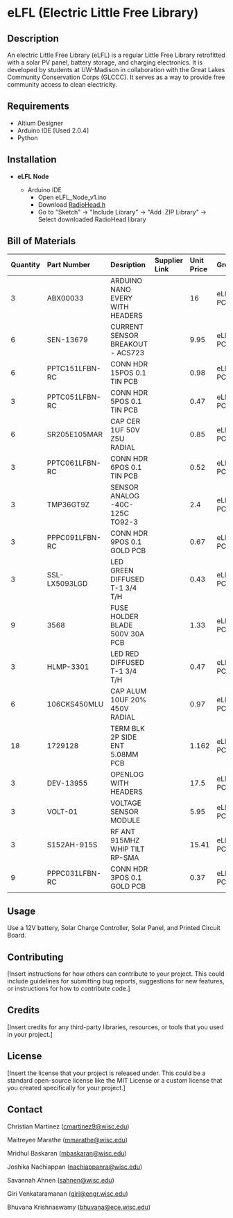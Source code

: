 # eLFL (Electric Little Free Library)

## Description

An electric Little Free Library (eLFL) is a regular Little Free Library retrofitted with a solar PV panel, battery storage, and charging electronics. It is developed by students at UW-Madison in collaboration with the Great Lakes Community Conservation Corps (GLCCC). It serves as a way to provide free community access to clean electricity. 

## Requirements

- Altium Designer 
- Arduino IDE [Used 2.0.4]
- Python

## Installation

* **eLFL Node** 
    
    * Arduino IDE
        * Open eLFL_Node_v1.ino
        * Download [RadioHead.h](http://www.airspayce.com/mikem/arduino/RadioHead/RadioHead-1.122.zip)
        * Go to "Sketch" -> "Include Library" -> "Add .ZIP Library" -> Select downloaded RadioHead library
        




## Bill of Materials

|Quantity|Part Number|Desription|Supplier Link|Unit Price|Group|
|:----|:----|:----|:----|:----|:----|
|3|ABX00033|ARDUINO NANO EVERY WITH HEADERS| |16|eLFL PCB|
|6|SEN-13679|CURRENT SENSOR BREAKOUT - ACS723| |9.95|eLFL PCB|
|6|PPTC151LFBN-RC|CONN HDR 15POS 0.1 TIN PCB| |0.98|eLFL PCB|
|3|PPTC051LFBN-RC|CONN HDR 5POS 0.1 TIN PCB| |0.47|eLFL PCB|
|6|SR205E105MAR|CAP CER 1UF 50V Z5U RADIAL| |0.85|eLFL PCB|
|3|PPTC061LFBN-RC|CONN HDR 6POS 0.1 TIN PCB| |0.52|eLFL PCB|
|3|TMP36GT9Z|SENSOR ANALOG -40C-125C TO92-3| |2.4|eLFL PCB|
|3|PPPC091LFBN-RC|CONN HDR 9POS 0.1 GOLD PCB| |0.67|eLFL PCB|
|3|SSL-LX5093LGD|LED GREEN DIFFUSED T-1 3/4 T/H| |0.43|eLFL PCB|
|9|3568|FUSE HOLDER BLADE 500V 30A PCB| |1.33|eLFL PCB|
|3|HLMP-3301|LED RED DIFFUSED T-1 3/4 T/H| |0.47|eLFL PCB|
|6|106CKS450MLU|CAP ALUM 10UF 20% 450V RADIAL| |0.97|eLFL PCB|
|18|1729128|TERM BLK 2P SIDE ENT 5.08MM PCB| |1.162|eLFL PCB|
|3|DEV-13955|OPENLOG WITH HEADERS| |17.5|eLFL PCB|
|3|VOLT-01|VOLTAGE SENSOR MODULE| |5.95|eLFL PCB|
|3|S152AH-915S|RF ANT 915MHZ WHIP TILT RP-SMA| |15.41|eLFL PCB|
|9|PPPC031LFBN-RC|CONN HDR 3POS 0.1 GOLD PCB| |0.37|eLFL PCB|

## Usage

Use a 12V battery, Solar Charge Controller, Solar Panel, and Printed Circuit Board.

## Contributing

[Insert instructions for how others can contribute to your project. This could include guidelines for submitting bug reports, suggestions for new features, or instructions for how to contribute code.]

## Credits

[Insert credits for any third-party libraries, resources, or tools that you used in your project.]

## License

[Insert the license that your project is released under. This could be a standard open-source license like the MIT License or a custom license that you created specifically for your project.]

## Contact

Christian Martinez (cmartinez9@wisc.edu)

Maitreyee Marathe (mmarathe@wisc.edu)

Mridhul Baskaran (mbaskaran@wisc.edu)

Joshika Nachiappan (nachiappanra@wisc.edu)

Savannah Ahnen (sahnen@wisc.edu)

Giri Venkataramanan (giri@engr.wisc.edu)

Bhuvana Krishnaswamy (bhuvana@ece.wisc.edu)



